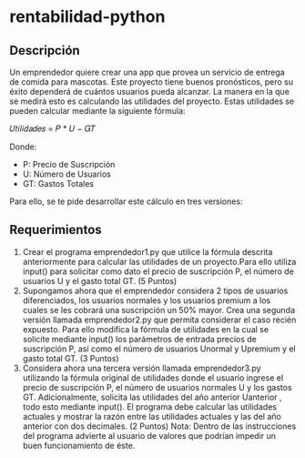 # rentabilidad-python

## Descripción
Un emprendedor quiere crear una app que provea un servicio de entrega de comida para
mascotas. Este proyecto tiene buenos pronósticos, pero su éxito dependerá de cuántos
usuarios pueda alcanzar. La manera en la que se medirá esto es calculando las utilidades
del proyecto. Estas utilidades se pueden calcular mediante la siguiente fórmula:

𝑈𝑡𝑖𝑙𝑖𝑑𝑎𝑑𝑒𝑠 = 𝑃 * 𝑈 − 𝐺𝑇


Donde:
- P: Precio de Suscripción
- U: Número de Usuarios
- GT: Gastos Totales

Para ello, se te pide desarrollar este cálculo en tres versiones:

## Requerimientos
1. Crear el programa emprendedor1.py que utilice la fórmula descrita anteriormente
para calcular las utilidades de un proyecto.Para ello utiliza input() para solicitar
como dato el precio de suscripción P, el número de usuarios U y el gasto total GT.
(5 Puntos)
2. Supongamos ahora que el emprendedor considera 2 tipos de usuarios diferenciados,
los usuarios normales y los usuarios premium a los cuales se les cobrará una
suscripción un 50% mayor. Crea una segunda versión llamada emprendedor2.py que
permita considerar el caso recién expuesto. Para ello modifica la fórmula de
utilidades en la cual se solicite mediante input() los parámetros de entrada precios
de suscripción P, así como el número de usuarios Unormal y Upremium y el gasto total GT.
(3 Puntos)
3. Considera ahora una tercera versión llamada emprendedor3.py utilizando la fórmula
original de utilidades donde el usuario ingrese el precio de suscripción P, el número
de usuarios normales U y los gastos GT. Adicionalmente, solicita las utilidades del
año anterior Uanterior
, todo esto mediante input(). El programa debe calcular las
utilidades actuales y mostrar la razón entre las utilidades actuales y las del año
anterior con dos decimales.
(2 Puntos)
Nota: Dentro de las instrucciones del programa advierte al usuario de
valores que podrían impedir un buen funcionamiento de éste.
